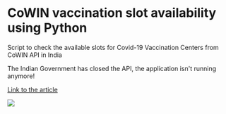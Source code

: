 # CoWIN vaccination slot availability using Python

Script to check the available slots for Covid-19 Vaccination Centers from CoWIN API in India

<!---
[Link to the Website](https://cowin-vaccination-appointment.herokuapp.com/)
-->

The Indian Government has closed the API, the application isn't running anymore!

[Link to the article](https://analyticsindiamag.com/data-scientist-creates-python-script-to-track-available-slots-for-covid-vaccinations/)

![](https://github.com/bhattbhavesh91/cowin-vaccination-slot-availability/blob/main/demo/demo_1.gif)
